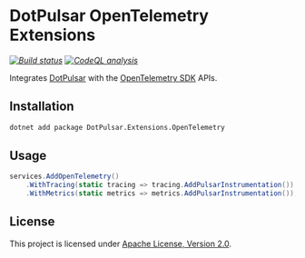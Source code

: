 ﻿# DotPulsar OpenTelemetry Extensions

_[![Build status](https://github.com/smbecker/dotpulsar-extensions/actions/workflows/ci.yaml/badge.svg?branch=main)](https://github.com/smbecker/dotpulsar-extensions/actions/workflows/ci.yaml)_
_[![CodeQL analysis](https://github.com/smbecker/dotpulsar-extensions/actions/workflows/codeql.yaml/badge.svg?branch=main)](https://github.com/smbecker/dotpulsar-extensions/actions/workflows/codeql.yaml)_

Integrates [DotPulsar](https://github.com/apache/pulsar-dotpulsar) with the [OpenTelemetry SDK](https://github.com/open-telemetry/opentelemetry-dotnet) APIs.

## Installation

```sh
dotnet add package DotPulsar.Extensions.OpenTelemetry
```

## Usage

```c#
services.AddOpenTelemetry()
	.WithTracing(static tracing => tracing.AddPulsarInstrumentation())
	.WithMetrics(static metrics => metrics.AddPulsarInstrumentation());
```

## License

This project is licensed under [Apache License, Version 2.0](https://apache.org/licenses/LICENSE-2.0).
